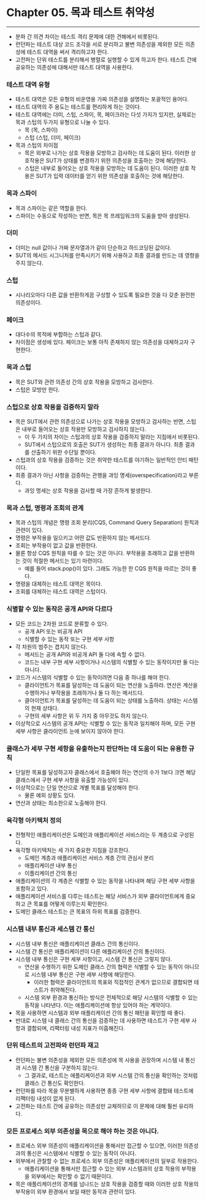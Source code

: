 # Chapter 05. 목과 테스트 취약성
- - -

* 분파 간 의견 차이는 테스트 격리 문제에 대한 견해에서 비롯된다.
* 런던파는 테스트 대상 코드 조각을 서로 분리하고 불변 의존성을 제외한 모든 의존성에 테스트 대역을 써서 격리하고자 한다.
* 고전파는 단위 테스트를 분리해서 병렬로 실행할 수 있게 하고자 한다. 테스트 간에 공유하는 의존성에 대해서만 테스트 대역을 사용한다.

### 테스트 대역 유형
* 테스트 대역은 모든 유형의 비운영용 가짜 의존성을 설명하는 포괄적인 용어다.
* 테스트 대역의 주 용도는 테스트를 편리하게 하는 것이다.
* 테스트 대역에는 더미, 스텁, 스파이, 목, 페이크라는 다섯 가지가 있지만, 실제로는 목과 스텁의 두가지 유형으로 나눌 수 있다.
  * 목 (목, 스파이)
  * 스텁 (스텁, 더미, 페이크)
* 목과 스텁의 차이점
  * 목은 외부로 나가는 상호 작용을 모방하고 검사하는 데 도움이 된다. 이러한 상호작용은 SUT가 상태를 변경하기 위한 의존성을 호출하는 것에 해당한다.
  * 스텁은 내부로 들어오는 상호 작용을 모방하는 데 도움이 된다. 이러한 상호 작용은 SUT가 입력 데이터를 얻기 위한 의존성을 호출하는 것에 해당한다.

### 목과 스파이
* 목과 스파이는 같은 역할을 한다.
* 스파이는 수동으로 작성하는 반면, 목은 목 프레임워크의 도움을 받아 생성된다.

### 더미
* 더미는 null 값이나 가짜 문자열과가 같이 단순하고 하드코딩된 값이다.
* SUT의 메서드 시그니처를 만족시키기 위해 사용하고 최종 결과를 만드는 데 영향을 주지 않는다.

### 스텁
* 시나리오마다 다른 값을 반환하게끔 구성할 수 있도록 필요한 것을 다 갖춘 완전한 의존성이다.

### 페이크
* 대다수의 목적에 부합하는 스텁과 같다.
* 차이점은 생성에 있다. 페이크는 보통 아직 존재하지 않는 의존성을 대체하고자 구현한다.

### 목과 스텁
* 목은 SUT와 관련 의존성 간의 상호 작용을 모방하고 검사한다.
* 스텁은 모방만 한다.

### 스텁으로 상호 작용을 검증하지 말라
* 목은 SUT에서 관련 의존성으로 나가는 상호 작용을 모방하고 검사하는 반면, 스텁은 내부로 들어오는 상호 작용만 모방하고 검사하지 않는다.
  * 이 두 가지의 차이는 스텁과의 상호 작용을 검증하지 말라는 지침에서 비롯된다.
  * SUT에서 스텁으로의 호출은 SUT가 생성하는 최종 결과가 아니다. 최종 결과를 산출하기 위한 수단일 뿐이다.
* 스텁과의 상호 작용을 검증하는 것은 취약한 테스트를 야기하는 일반적인 안티 패턴이다.
* 최종 결과가 아닌 사항을 검증하는 관행을 과잉 명세(overspecification)라고 부른다.
  * 과잉 명세는 상호 작용을 검사할 때 가장 흔하게 발생한다.

### 목과 스텁, 명령과 조회의 관계
* 목과 스텁의 개념은 명령 조회 분리(CQS, Command Query Separation) 원칙과 관련이 있다.
* 명령은 부작용을 일으키고 어떤 값도 반환하지 않는 메서드다.
* 조회는 부작용이 없고 값을 반환한다.
* 물론 항상 CQS 원칙을 따를 수 있는 것은 아니다. 부작용을 초래하고 값을 반환하는 것이 적절한 메서드는 있기 마련이다.
  * 예를 들어 stack.pop()이 있다. 그래도 가능한 한 CQS 원칙을 따르는 것이 좋다.
* 명령을 대체하는 테스트 대역은 목이다.
* 조회를 대체하는 테스트 대역은 스텁이다.

### 식별할 수 있는 동작은 공개 API와 다르다
* 모든 코드는 2차원 코드로 분류할 수 있다.
  * 공개 API 또는 비공개 API
  * 식별할 수 있는 동작 또는 구현 세부 사항
* 각 차원의 범주는 겹치지 않는다.
  * 메서드는 공개 API와 비공개 API 둘 다에 속할 수 없다.
  * 코드는 내부 구현 세부 사항이거나 시스템의 식별할 수 있는 동작이지만 둘 다는 아니다.
* 코드가 시스템의 식별할 수 있는 동작이려면 다음 중 하나를 해야 한다.
  * 클라이언트가 목표를 달성하는 데 도움이 되는 연산을 노출하라. 연산은 계산을 수행하거나 부작용을 초래하거나 둘 다 하는 메서드다.
  * 클아이언트가 목표를 달성하는 데 도움이 되는 상태를 노출하라. 상태는 시스템의 현재 상태다.
  * 구현의 세부 사항은 위 두 가지 중 아무것도 하지 않는다.
* 이상적으로 시스템의 공개 API는 식별할 수 있는 동작과 일치해야 하며, 모든 구현 세부 사항은 클라이언트 눈에 보이지 않아야 한다.

### 클래스가 세부 구현 세항을 유출하는지 판단하는 데 도움이 되는 유용한 규칙
* 단일한 목표를 달성하고자 클래스에서 호출해야 하는 연산의 수가 1보다 크면 해당 클래스에서 구현 세부 사항을 유출할 가능성이 있다.
* 이상적으로는 단일 연산으로 개별 목표를 달성해야 한다.
  * 물론 예외 상황도 있다.
* 연산과 상태는 최소한으로 노출해야 한다.

### 육각형 아키텍처 정의
* 전형적인 애플리케이션은 도메인과 애플리케이션 서비스라는 두 계층으로 구성된다.
* 육각형 아키텍처는 세 가지 중요한 지침을 강조한다.
  * 도메인 계층과 애플리케이션 서비스 계층 간의 관심사 분리
  * 애플리케이션 내부 통신
  * 이플리케이션 간의 통신
* 애플리케이션의 각 계층은 식별할 수 있는 동작을 나타내며 해당 구현 세부 사항을 포함하고 있다.
* 애플리케이션 서비스를 다루는 테스트는 해당 서비스가 외부 클라이언트에게 중요하고 큰 목표를 어떻게 이루는지 확인한다.
* 도메인 클래스 테스트는 큰 목표의 하위 목표를 검증한다.

### 시스템 내부 통신과 세스템 간 통신
* 시스템 내부 통신은 애플리케이션 클래스 간의 통신이다.
* 시스템 간 통신은 애플리케이션이 다른 애플리케이션 간의 통신이다.
* 시스템 내부 통신은 구현 세부 사항이고, 시스템 간 통신은 그렇지 않다.
  * 연산을 수행하기 위한 도메인 클래스 간의 협력은 식별할 수 있는 동작이 아니므로 시스템 내부 통신은 구현 세부 사항에 해당한다.
    * 이러한 협력은 클라이언트의 목표와 직접적인 관계가 없으므로 결합되면 테스트가 취약해진다.
  * 시스템 외부 환경과 통신하는 방식은 전체적으로 해당 시스템의 식별할 수 있는 동작을 나타낸다. 이는 애플리케이션에 항상 있어야 하는 계약이다.
* 목을 사용하면 시스템과 외부 애플리케이션 간의 통신 패턴을 확인할 때 좋다.
* 반대로 시스템 내 클래스 간의 통신을 검증하는 데 사용하면 테스트가 구현 세부 사항과 결합되며, 리팩터링 내성 지표가 미흡해진다.

### 단위 테스트의 고전파와 런던파 재고
* 런던파는 불변 의존성을 제외한 모든 의존성에 목 사용을 권장하며 시스템 내 통신과 시스템 간 통신을 구분하지 않는다.
  * 그 결과로, 테스트는 애플리케이션과 외부 시스템 간의 통신을 확인하는 것처럼 클래스 간 통신도 확인한다.
* 런던파를 따라 목을 무분별하게 사용하면 종종 구현 세부 사항에 결합돼 테스트에 리팩터링 내성이 없게 된다.
* 고전파는 테스트 간에 공유하는 의존성만 교체하므로 이 문제에 대해 훨씬 유리하다.

### 모든 프로세스 외부 의존성을 목으로 해야 하는 것은 아니다.
* 프로세스 외부 의존성이 애플리케이션을 통해서만 접근할 수 있으면, 이러한 의존성과의 통신은 시스템에서 식별할 수 있는 동작이 아니다.
* 외부에서 관찰할 수 없는 프로세스 외부 의존성은 애플리케이션의 일부로 작용한다.
  * 애플리케이션을 통해서만 접근할 수 있는 외부 시스템과의 상호 작용의 부작용을 외부에서는 확인할 수 없기 때문이다.
* 목은 애플리케이션의 경계를 넘나드는 상호 작용을 검증할 때와 이러한 상호 작용의 부작용이 외부 환경에서 보일 때만 동작과 관련이 있다.
